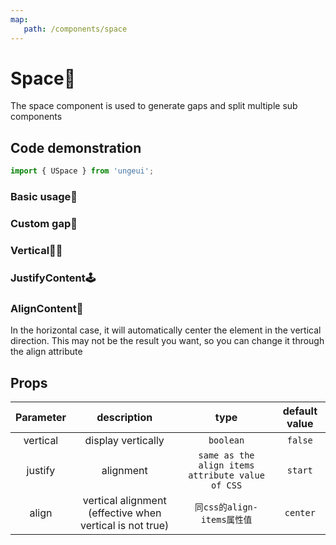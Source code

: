 ```yaml
---
map:
   path: /components/space
---
```


# Space🚧

The space component is used to generate gaps and split multiple sub components

## Code demonstration

```js
import { USpace } from 'ungeui';
```

### Basic usage🚀

<demo src="./demo/base.vue"
 language="vue"
 title="🚀basic usage"
 desc="Using this component overrides the margins of child elements">
</demo>

### Custom gap🌌

<demo src="./demo/gap.vue"
 language="vue"
 title="🌌basic usage"
 desc="Custom gap size">
</demo>

### Vertical🖕🏻

<demo src="./demo/vertical.vue"
 language="vue"
 title="🖕🏻basic usage"
 desc="make child elements display vertically">
</demo>

### JustifyContent🕹️

<demo src="./demo/justify.vue"
 language="vue"
 title="🕹️basic usage"
 desc="align child elements">
</demo>

### AlignContent🛌

In the horizontal case, it will automatically center the element in the vertical direction. This may not be the result you want, so you can change it through the align attribute

<demo src="./demo/align.vue"
 language="vue"
 title="🛌basic usage"
 desc="Define vertical alignment">
</demo>

## Props

| Parameter | description | type | default value|
| :---: | :------: | :-------: | :---------: |
| vertical | display vertically | `boolean` | `false` |
| justify | alignment  | `same as the align items attribute value of CSS` | `start` |
| align |  vertical alignment (effective when vertical is not true) | `同css的align-items属性值` | `center` |